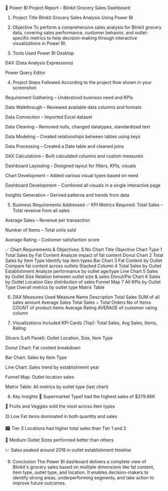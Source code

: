 📄 Power BI Project Report – Blinkit Grocery Sales Dashboard
1. Project Title
Blinkit Grocery Sales Analysis Using Power BI

2. Objective
To perform a comprehensive sales analysis for Blinkit grocery data, covering sales performance, customer behavior, and outlet-specific metrics to help decision-making through interactive visualizations in Power BI.

3. Tools Used
Power BI Desktop

DAX (Data Analysis Expressions)

Power Query Editor

4. Project Steps Followed
According to the project flow shown in your screenshot:

Requirement Gathering – Understood business need and KPIs

Data Walkthrough – Reviewed available data columns and formats

Data Connection – Imported Excel dataset

Data Cleaning – Removed nulls, changed datatypes, standardized text

Data Modeling – Created relationships between tables using keys

Data Processing – Created a Date table and cleaned joins

DAX Calculations – Built calculated columns and custom measures

Dashboard Layouting – Designed layout for filters, KPIs, visuals

Chart Development – Added various visual types based on need

Dashboard Development – Combined all visuals in a single interactive page

Insights Generation – Derived patterns and trends from data

5. Business Requirements Addressed
✅ KPI Metrics Required:
Total Sales – Total revenue from all sales

Average Sales – Revenue per transaction

Number of Items – Total units sold

Average Rating – Customer satisfaction score

✅ Chart Requirements & Objectives:
S.No	Chart Title	Objective	Chart Type
1	Total Sales by Fat Content	Analyze impact of fat content	Donut Chart
2	Total Sales by Item Type	Identify top item types	Bar Chart
3	Fat Content by Outlet	Compare fat content across outlets	Stacked Column
4	Total Sales by Outlet Establishment	Analyze performance by outlet age/type	Line Chart
5	Sales by Outlet Size	Relation between outlet size & sales	Donut/Pie Chart
6	Sales by Outlet Location	Geo distribution of sales	Funnel Map
7	All KPIs by Outlet Type	Overall metrics by outlet type	Matrix Table

6. DAX Measures Used
Measure Name	Description
Total Sales	SUM of all sales amount
Average Sales	Total Sales ÷ Total Orders
No of Items	COUNT of product items
Average Rating	AVERAGE of customer rating column

7. Visualizations Included
KPI Cards (Top): Total Sales, Avg Sales, Items, Rating

Slicers (Left Panel): Outlet Location, Size, Item Type

Donut Chart: Fat content breakdown

Bar Chart: Sales by Item Type

Line Chart: Sales trend by establishment year

Funnel Map: Outlet location sales

Matrix Table: All metrics by outlet type (last chart)

8. Key Insights
🥇 Supermarket Type1 had the highest sales of $279.66K

🍴 Fruits and Veggies sold the most across item types

🟡 Low Fat items dominated in both quantity and sales

🏙️ Tier 3 Locations had higher total sales than Tier 1 and 2

🏢 Medium Outlet Sizes performed better than others

📈 Sales peaked around 2018 in outlet establishment timeline

9. Conclusion
The Power BI dashboard delivers a complete view of Blinkit's grocery sales based on multiple dimensions like fat content, item type, outlet type, and location. It enables decision-makers to identify strong areas, underperforming segments, and take action to improve future outcomes.


